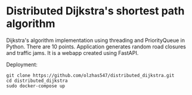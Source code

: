 # Distributed Dijkstra's shortest path algorithm

Dijkstra's algorithm implementation using threading and PriorityQueue in Python.
There are 10 points. Application generates random road closures and traffic jams.
It is a webapp created using FastAPI.

Deployment:
```
git clone https://github.com/olzhas547/distributed_dijkstra.git
cd distributed_dijkstra
sudo docker-compose up
```
